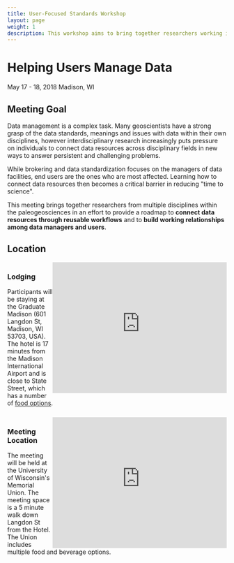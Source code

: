 ```yaml
---
title: User-Focused Standards Workshop
layout: page
weight: 1
description: This workshop aims to bring together researchers working in the geosciences to provide context for end users focused around the alignment and use of multiple community-oriented data resources within the geosciences.
---
```


# Helping Users Manage Data

May 17 - 18, 2018
Madison, WI

## Meeting Goal

Data management is a complex task.  Many geoscientists have a strong grasp of the data standards, meanings and issues with data within their own disciplines, however interdisciplinary research increasingly puts pressure on individuals to connect data resources across disciplinary fields in new ways to answer persistent and challenging problems.

While brokering and data standardization focuses on the managers of data facilities, end users are the ones who are most affected.  Learning how to connect data resources then becomes a critical barrier in reducing "time to science".

This meeting brings together researchers from multiple disciplines within the paleogeosciences in an effort to provide a roadmap to <strong>connect data resources through reusable workflows</strong> and to <strong>build working relationships among data managers and users</strong>.

## Location

<div class="bounder">
<div style="width:100%;overflow:auto;margin:0 5px 10px 0;">
<iframe src="https://www.google.com/maps/embed?pb=!1m18!1m12!1m3!1d5828.885179197378!2d-89.40609130024339!3d43.07418968316377!2m3!1f0!2f0!3f0!3m2!1i1024!2i768!4f13.1!3m3!1m2!1s0x8806533590068fc5%3A0xb62b75fe92a1e208!2sGraduate+Madison!5e0!3m2!1sen!2sca!4v1525380430417" width="400" height="300" frameborder="0" style="border:0;float:right;" allowfullscreen></iframe>
<h3>Lodging</h3>
<p style="margin-right:10px">Participants will be staying at the Graduate Madison (601 Langdon St, Madison, WI 53703, USA).  The hotel is 17 minutes from the Madison International Airport and is close to State Street, which has a number of <a href="https://www.visitmadison.com/restaurants/" target="_blank">food options</a>.</p>
</div>

<div style="width:100%;overflow:auto;margin:0 5px 10px 0;">
<iframe src="https://www.google.com/maps/embed?pb=!1m18!1m12!1m3!1d5828.885163328859!2d-89.4060913!3d43.074189849999996!2m3!1f0!2f0!3f0!3m2!1i1024!2i768!4f13.1!3m3!1m2!1s0x8807accaa000ae5b%3A0xbcbf700d70cc79c5!2sUniversity+of+Wisconsin+-+Memorial+Union!5e0!3m2!1sen!2sca!4v1525380362518" width="400" height="300" frameborder="0" style="border:0; float:right;" allowfullscreen></iframe>
<h3>Meeting Location</h3>
<p style="margin-right:5px">The meeting will be held at the University of Wisconsin's Memorial Union.  The meeting space is a 5 minute walk down Langdon St from the Hotel.  The Union includes multiple food and beverage options.</p>
</div>
</div>
 